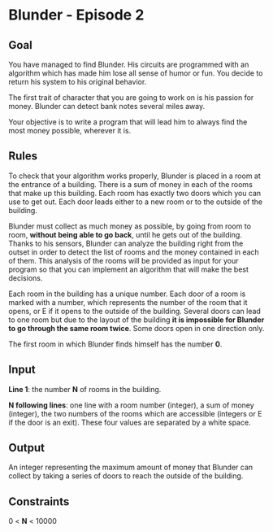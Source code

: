 # Blunder - Episode 2

## Goal

You have managed to find Blunder. His circuits are programmed with an algorithm which has made him lose all sense of humor or fun. You decide to return his system to his original behavior.

The first trait of character that you are going to work on is his passion for money. Blunder can detect bank notes several miles away.

Your objective is to write a program that will lead him to always find the most money possible, wherever it is.

## Rules

To check that your algorithm works properly, Blunder is placed in a room at the entrance of a building. There is a sum of money in each of the rooms that make up this building. Each room has exactly two doors which you can use to get out. Each door leads either to a new room or to the outside of the building.

Blunder must collect as much money as possible, by going from room to room, **without being able to go back**, until he gets out of the building. Thanks to his sensors, Blunder can analyze the building right from the outset in order to detect the list of rooms and the money contained in each of them. This analysis of the rooms will be provided as input for your program so that you can implement an algorithm that will make the best decisions.

Each room in the building has a unique number. Each door of a room is marked with a number, which represents the number of the room that it opens, or E if it opens to the outside of the building. Several doors can lead to one room but due to the layout of the building **it is impossible for Blunder to go through the same room twice**. Some doors open in one direction only.

The first room in which Blunder finds himself has the number **0**.

## Input

**Line 1**: the number **N** of rooms in the building.

**N following lines**: one line with a room number (integer), a sum of money (integer), the two numbers of the rooms which are accessible (integers or E if the door is an exit). These four values are separated by a white space.

## Output

An integer representing the maximum amount of money that Blunder can collect by taking a series of doors to reach the outside of the building.

## Constraints

0 < **N** < 10000
